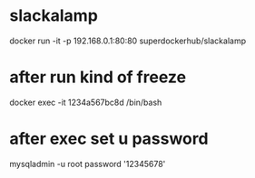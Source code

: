 # slackalamp
docker run -it -p 192.168.0.1:80:80 superdockerhub/slackalamp
# after run kind of freeze
docker exec -it 1234a567bc8d /bin/bash
# after exec set u password
mysqladmin -u root password '12345678'
